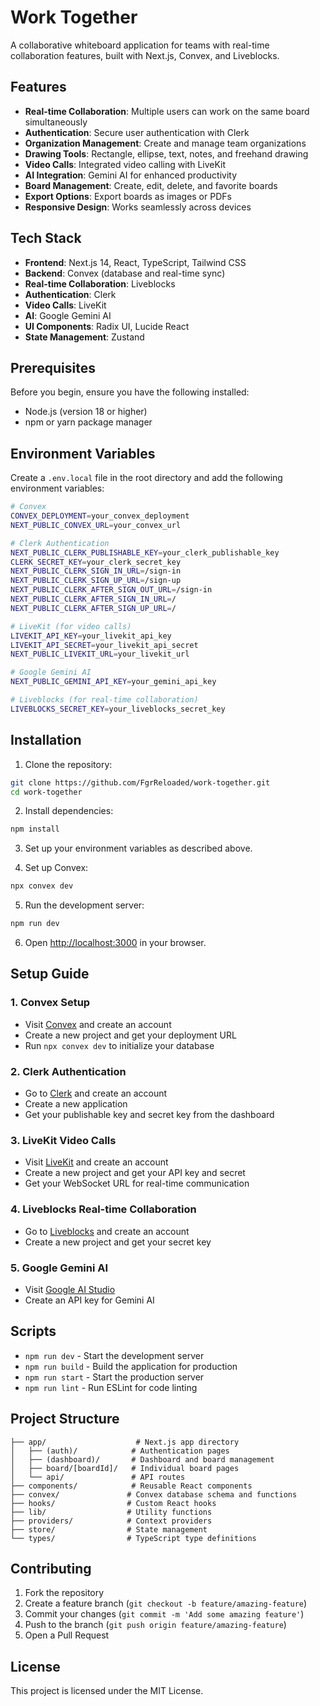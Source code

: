 # Work Together

A collaborative whiteboard application for teams with real-time collaboration features, built with Next.js, Convex, and Liveblocks.

## Features

- **Real-time Collaboration**: Multiple users can work on the same board simultaneously
- **Authentication**: Secure user authentication with Clerk
- **Organization Management**: Create and manage team organizations
- **Drawing Tools**: Rectangle, ellipse, text, notes, and freehand drawing
- **Video Calls**: Integrated video calling with LiveKit
- **AI Integration**: Gemini AI for enhanced productivity
- **Board Management**: Create, edit, delete, and favorite boards
- **Export Options**: Export boards as images or PDFs
- **Responsive Design**: Works seamlessly across devices

## Tech Stack

- **Frontend**: Next.js 14, React, TypeScript, Tailwind CSS
- **Backend**: Convex (database and real-time sync)
- **Real-time Collaboration**: Liveblocks
- **Authentication**: Clerk
- **Video Calls**: LiveKit
- **AI**: Google Gemini AI
- **UI Components**: Radix UI, Lucide React
- **State Management**: Zustand

## Prerequisites

Before you begin, ensure you have the following installed:

- Node.js (version 18 or higher)
- npm or yarn package manager

## Environment Variables

Create a `.env.local` file in the root directory and add the following environment variables:

```bash
# Convex
CONVEX_DEPLOYMENT=your_convex_deployment
NEXT_PUBLIC_CONVEX_URL=your_convex_url

# Clerk Authentication
NEXT_PUBLIC_CLERK_PUBLISHABLE_KEY=your_clerk_publishable_key
CLERK_SECRET_KEY=your_clerk_secret_key
NEXT_PUBLIC_CLERK_SIGN_IN_URL=/sign-in
NEXT_PUBLIC_CLERK_SIGN_UP_URL=/sign-up
NEXT_PUBLIC_CLERK_AFTER_SIGN_OUT_URL=/sign-in
NEXT_PUBLIC_CLERK_AFTER_SIGN_IN_URL=/
NEXT_PUBLIC_CLERK_AFTER_SIGN_UP_URL=/

# LiveKit (for video calls)
LIVEKIT_API_KEY=your_livekit_api_key
LIVEKIT_API_SECRET=your_livekit_api_secret
NEXT_PUBLIC_LIVEKIT_URL=your_livekit_url

# Google Gemini AI
NEXT_PUBLIC_GEMINI_API_KEY=your_gemini_api_key

# Liveblocks (for real-time collaboration)
LIVEBLOCKS_SECRET_KEY=your_liveblocks_secret_key
```

## Installation

1. Clone the repository:

```bash
git clone https://github.com/FgrReloaded/work-together.git
cd work-together
```

2. Install dependencies:

```bash
npm install
```

3. Set up your environment variables as described above.

4. Set up Convex:

```bash
npx convex dev
```

5. Run the development server:

```bash
npm run dev
```

6. Open [http://localhost:3000](http://localhost:3000) in your browser.

## Setup Guide

### 1. Convex Setup

- Visit [Convex](https://convex.dev) and create an account
- Create a new project and get your deployment URL
- Run `npx convex dev` to initialize your database

### 2. Clerk Authentication

- Go to [Clerk](https://clerk.dev) and create an account
- Create a new application
- Get your publishable key and secret key from the dashboard

### 3. LiveKit Video Calls

- Visit [LiveKit](https://livekit.io) and create an account
- Create a new project and get your API key and secret
- Get your WebSocket URL for real-time communication

### 4. Liveblocks Real-time Collaboration

- Go to [Liveblocks](https://liveblocks.io) and create an account
- Create a new project and get your secret key

### 5. Google Gemini AI

- Visit [Google AI Studio](https://makersuite.google.com/app/apikey)
- Create an API key for Gemini AI

## Scripts

- `npm run dev` - Start the development server
- `npm run build` - Build the application for production
- `npm run start` - Start the production server
- `npm run lint` - Run ESLint for code linting

## Project Structure

```
├── app/                    # Next.js app directory
│   ├── (auth)/            # Authentication pages
│   ├── (dashboard)/       # Dashboard and board management
│   ├── board/[boardId]/   # Individual board pages
│   └── api/               # API routes
├── components/            # Reusable React components
├── convex/               # Convex database schema and functions
├── hooks/                # Custom React hooks
├── lib/                  # Utility functions
├── providers/            # Context providers
├── store/                # State management
└── types/                # TypeScript type definitions
```

## Contributing

1. Fork the repository
2. Create a feature branch (`git checkout -b feature/amazing-feature`)
3. Commit your changes (`git commit -m 'Add some amazing feature'`)
4. Push to the branch (`git push origin feature/amazing-feature`)
5. Open a Pull Request

## License

This project is licensed under the MIT License.
